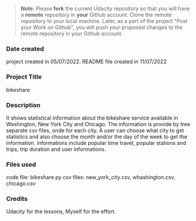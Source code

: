 >**Note**: Please **fork** the current Udacity repository so that you will have a **remote** repository in **your** Github account. Clone the remote repository to your local machine. Later, as a part of the project "Post your Work on Github", you will push your proposed changes to the remote repository in your Github account.

### Date created
project created in 05/07/2022. README file created in 11/07/2022

### Project Title
bikeshare

### Description
It shows statistical information about the bikeshare service available in Washington, New York City and Chicago.
The information is provide by tree separate csv files, onde for each city.
A user can choose what city to get statistics and also choose the month and/or the day of the week to get the information.
informations include popular time travel, popular stations and trips, trip duration and user informations.

### Files used
code file: bikeshare.py
csv files: new_york_city.csv, whashington.csv, chicago.csv

### Credits
Udacity for the lessons, Myself for the effort.
